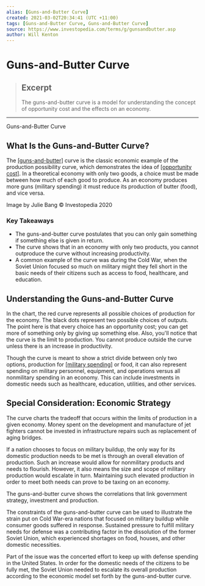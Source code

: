 ```yaml
---
alias: [Guns-and-Butter Curve]
created: 2021-03-02T20:34:41 (UTC +11:00)
tags: [Guns-and-Butter Curve, Guns-and-Butter Curve]
source: https://www.investopedia.com/terms/g/gunsandbutter.asp
author: Will Kenton
---
```


# Guns-and-Butter Curve

> ## Excerpt
> The guns-and-butter curve is a model for understanding the concept of opportunity cost and the effects on an economy.

---

Guns-and-Butter Curve
## What Is the Guns-and-Butter Curve?

The [[guns-and-butter]](https://www.investopedia.com/ask/answers/08/guns-butter.asp) curve is the classic economic example of the production possibility curve, which demonstrates the idea of [[opportunity cost]](https://www.investopedia.com/terms/o/opportunitycost.asp). In a theoretical economy with only two goods, a choice must be made between how much of each good to produce. As an economy produces more guns (military spending) it must reduce its production of butter (food), and vice versa.

Image by Julie Bang © Investopedia 2020

### Key Takeaways

-   The guns-and-butter curve postulates that you can only gain something if something else is given in return.
-   The curve shows that in an economy with only two products, you cannot outproduce the curve without increasing productivity.
-   A common example of the curve was during the Cold War, when the Soviet Union focused so much on military might they fell short in the basic needs of their citizens such as access to food, healthcare, and education.

## Understanding the Guns-and-Butter Curve

In the chart, the red curve represents all possible choices of production for the economy. The black dots represent two possible choices of outputs. The point here is that every choice has an opportunity cost; you can get more of something only by giving up something else. Also, you'll notice that the curve is the limit to production. You cannot produce outside the curve unless there is an increase in productivity.

Though the curve is meant to show a strict divide between only two options, production for [[military spending]](https://www.investopedia.com/articles/investing/072115/how-military-spending-affects-economy.asp) or food, it can also represent spending on military personnel, equipment, and operations versus all nonmilitary spending in an economy. This can include investments in domestic needs such as healthcare, education, utilities, and other services.

## Special Consideration: Economic Strategy

The curve charts the tradeoff that occurs within the limits of production in a given economy. Money spent on the development and manufacture of jet fighters cannot be invested in infrastructure repairs such as replacement of aging bridges.

If a nation chooses to focus on military buildup, the only way for its domestic production needs to be met is through an overall elevation of production. Such an increase would allow for nonmilitary products and needs to flourish. However, it also means the size and scope of military production would escalate in turn. Maintaining such elevated production in order to meet both needs can prove to be taxing on an economy.

The guns-and-butter curve shows the correlations that link government strategy, investment and production.

The constraints of the guns-and-butter curve can be used to illustrate the strain put on Cold War-era nations that focused on military buildup while consumer goods suffered in response. Sustained pressure to fulfill military needs for defense was a contributing factor in the dissolution of the former Soviet Union, which experienced shortages on food, houses, and other domestic necessities.

Part of the issue was the concerted effort to keep up with defense spending in the United States. In order for the domestic needs of the citizens to be fully met, the Soviet Union needed to escalate its overall production according to the economic model set forth by the guns-and-butter curve.
